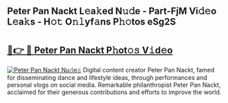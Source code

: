 ## Peter Pan Nackt L𝚎a𝚔ed N𝚞𝚍e - Part-FjM Vi𝚍𝚎o L𝚎a𝚔s - H𝚘𝚝 O𝚗𝚕yf𝚊ns P𝚑𝚘tos eSg2S

# <h2><a href="http://kf2w4c.oniu.top/?m=Peter+Pan+Nackt">🔗👉 🔴 Peter Pan Nackt P𝚑ot𝚘𝚜 V𝚒d𝚎o</a></h2>

[![Peter Pan Nackt Nu𝚍e𝚜](https://i.imgur.com/0qMVB7G.gif)](http://kf2w4c.oniu.top/?m=Peter+Pan+Nackt)
Digital content creator Peter Pan Nackt, famed for disseminating dance and lifestyle ideas, through performances and personal vlogs on social media. Remarkable philanthropist Peter Pan Nackt, acclaimed for their generous contributions and efforts to improve the world.  
